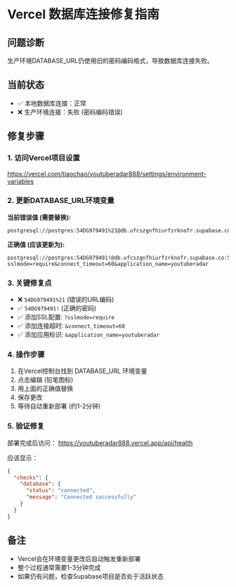# Vercel 数据库连接修复指南

## 问题诊断
生产环境DATABASE_URL仍使用旧的密码编码格式，导致数据库连接失败。

## 当前状态
- ✅ 本地数据库连接：正常
- ❌ 生产环境连接：失败 (密码编码错误)

## 修复步骤

### 1. 访问Vercel项目设置
https://vercel.com/tiaochao/youtuberadar888/settings/environment-variables

### 2. 更新DATABASE_URL环境变量
**当前错误值 (需要替换):**
```
postgresql://postgres:54DG979491%21@db.ufcszgnfhiurfzrknofr.supabase.co:5432/postgres
```

**正确值 (应该更新为):**
```
postgresql://postgres:54DG979491!@db.ufcszgnfhiurfzrknofr.supabase.co:5432/postgres?sslmode=require&connect_timeout=60&application_name=youtuberadar
```

### 3. 关键修复点
- ❌ `54DG979491%21` (错误的URL编码)
- ✅ `54DG979491!` (正确的密码)
- ✅ 添加SSL配置: `?sslmode=require`
- ✅ 添加连接超时: `&connect_timeout=60`
- ✅ 添加应用标识: `&application_name=youtuberadar`

### 4. 操作步骤
1. 在Vercel控制台找到 DATABASE_URL 环境变量
2. 点击编辑 (铅笔图标)
3. 用上面的正确值替换
4. 保存更改
5. 等待自动重新部署 (约1-2分钟)

### 5. 验证修复
部署完成后访问：
https://youtuberadar888.vercel.app/api/health

应该显示：
```json
{
  "checks": {
    "database": {
      "status": "connected",
      "message": "Connected successfully"
    }
  }
}
```

## 备注
- Vercel会在环境变量更改后自动触发重新部署
- 整个过程通常需要1-3分钟完成
- 如果仍有问题，检查Supabase项目是否处于活跃状态